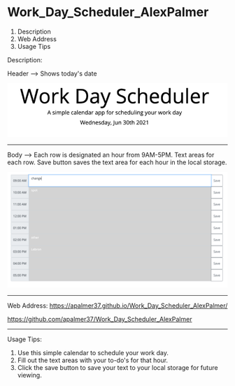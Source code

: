 # Work_Day_Scheduler_AlexPalmer

1. Description
2. Web Address
3. Usage Tips


Description:

Header --> Shows today's date

<img src="Images/head.png">



__________________________________________________________________



Body --> Each row is designated an hour from 9AM-5PM. Text areas for each row. Save button saves the text area for each hour in the local storage.

<img src="Images/scheduler.png">



__________________________________________________________________



Web Address:
https://apalmer37.github.io/Work_Day_Scheduler_AlexPalmer/

https://github.com/apalmer37/Work_Day_Scheduler_AlexPalmer



__________________________________________________________________



Usage Tips:
1. Use this simple calendar to schedule your work day.
2. Fill out the text areas with your to-do's for that hour.
3. Click the save button to save your text to your local storage for future viewing. 